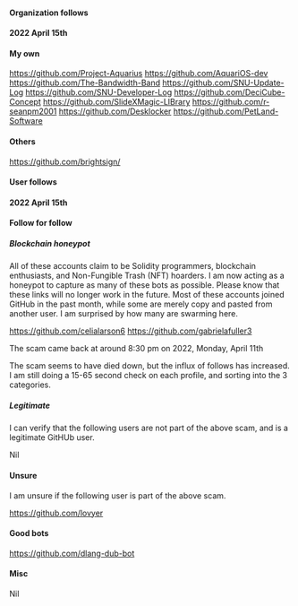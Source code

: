 
#### Organization follows

#### 2022 April 15th

#### My own

https://github.com/Project-Aquarius
https://github.com/AquariOS-dev
https://github.com/The-Bandwidth-Band
https://github.com/SNU-Update-Log
https://github.com/SNU-Developer-Log
https://github.com/DeciCube-Concept
https://github.com/SlideXMagic-LIBrary
https://github.com/r-seanpm2001
https://github.com/Desklocker
https://github.com/PetLand-Software

#### Others

https://github.com/brightsign/

#### User follows

#### 2022 April 15th

#### Follow for follow

##### Blockchain honeypot

All of these accounts claim to be Solidity programmers, blockchain enthusiasts, and Non-Fungible Trash (NFT) hoarders. I am now acting as a honeypot to capture as many of these bots as possible. Please know that these links will no longer work in the future. Most of these accounts joined GitHub in the past month, while some are merely copy and pasted from another user. I am surprised by how many are swarming here.

https://github.com/celialarson6
https://github.com/gabrielafuller3

The scam came back at around 8:30 pm on 2022, Monday, April 11th

The scam seems to have died down, but the influx of follows has increased. I am still doing a 15-65 second check on each profile, and sorting into the 3 categories.

##### Legitimate

I can verify that the following users are not part of the above scam, and is a legitimate GitHUb user.

Nil

#### Unsure

I am unsure if the following user is part of the above scam.

https://github.com/lovyer

#### Good bots

https://github.com/dlang-dub-bot

#### Misc

Nil

